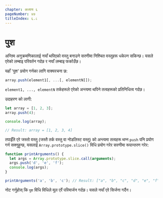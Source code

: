 ```yaml
---
chapter: अध्याय ६
pageNumber: ४७
titleIndex: ६.८
---
```

# पुश

अन्तिम अनुक्रमणिकालाई नयाँ थपिएको वस्तु बनाउने सरणीमा निश्चित वस्तुहरू धकेल्न सकिन्छ। यसले एरेको लम्बाइ परिवर्तन गर्दछ र नयाँ लम्बाइ फर्काउँछ।

यहाँ 'पुश' प्रयोग गर्नका लागि वाक्यरचना छ:

```javascript
array.push(element1[, ...[, elementN]]);
```

`element1, ..., elementN` तर्कहरूले एरेको अन्त्यमा थपिने तत्वहरूको प्रतिनिधित्व गर्दछ।

उदाहरण को लागी:

```javascript
let array = [1, 2, 3]; 
array.push(4); 

console.log(array); 

// Result: array = [1, 2, 3, 4]
```

तपाईँले एरे जस्तो वस्तु (जस्तै तर्क वस्तु वा नोडलिस्ट वस्तु) को अन्त्यमा तत्वहरू थप्न `push` पनि प्रयोग गर्न सक्नुहुन्छ, यसलाई `Array.prototype.slice()` विधि प्रयोग गरेर सरणीमा रूपान्तरण गरेर:

```javascript
function printArguments() {
  let args = Array.prototype.slice.call(arguments);
  args.push('d', 'e', 'f');
  console.log(args);
}

printArguments('a', 'b', 'c'); // Result: ["a", "b", "c", "d", "e", "f"]
```

नोट गर्नुहोस् कि `पुश` विधि विधिले मूल एर्रे परिमार्जन गर्दछ। यसले नयाँ एरे सिर्जना गर्दैन।
